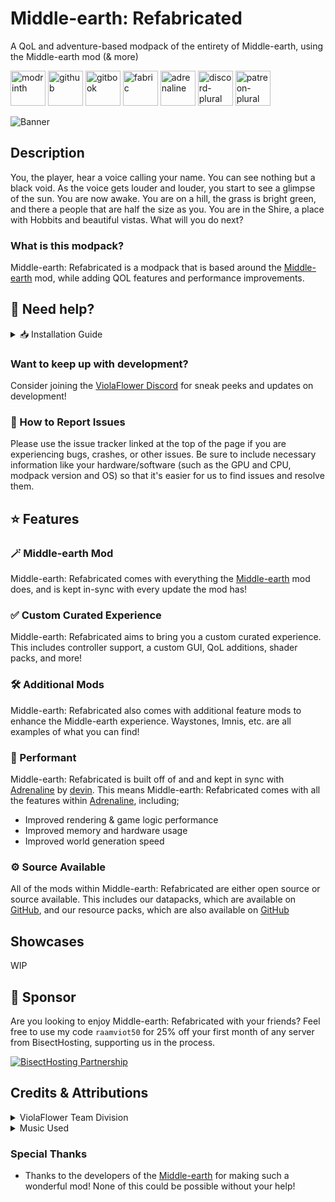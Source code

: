 # Middle-earth: Refabricated
A QoL and adventure-based modpack of the entirety of Middle-earth, using the Middle-earth mod (& more)

[<img alt="modrinth" height="56" src="https://cdn.jsdelivr.net/npm/@intergrav/devins-badges@3/assets/cozy-minimal/available/modrinth_vector.svg">](https://modrinth.com/modpack/lord-of-the-rings) [<img alt="github" height="56" src="https://cdn.jsdelivr.net/npm/@intergrav/devins-badges@3/assets/cozy-minimal/available/github_vector.svg">](https://github.com/Permdog99/Middle-Earth-Refabricated) [<img alt="gitbook" height="56" src="https://cdn.jsdelivr.net/npm/@intergrav/devins-badges@3/assets/cozy-minimal/documentation/gitbook_vector.svg">](https://github.com/Permdog99/Middle-Earth-Refabricated/wiki) [<img alt="fabric" height="56" src="https://cdn.jsdelivr.net/npm/@intergrav/devins-badges@3/assets/cozy-minimal/supported/fabric_vector.svg">](https://fabricmc.net) [<img alt="adrenaline" height="56" src="https://cdn.jsdelivr.net/npm/@intergrav/devins-badges@3/assets/cozy-minimal/built-with/adrenaline_vector.svg">](https://modrinth.com/modpack/adrenaline) [<img alt="discord-plural" height="56" src="https://cdn.jsdelivr.net/npm/@intergrav/devins-badges@3/assets/cozy-minimal/social/discord-plural_vector.svg">](https://discord.gg/kprFeAn7Gq) [<img alt="patreon-plural" height="56" src="https://cdn.jsdelivr.net/npm/@intergrav/devins-badges@3/assets/cozy-minimal/donate/patreon-plural_vector.svg">](https://www.patreon.com/c/ViolaFlower)

![Banner](https://cdn.modrinth.com/data/cached_images/9da61b80906b9cde9ec6166e1e8e493425cc0632.png)

## Description
You, the player, hear a voice calling your name. You can see nothing but a black void. As the voice gets louder and louder, you start to see a glimpse of the sun. You are now awake. You are on a hill, the grass is bright green, and there a people that are half the size as you. You are in the Shire, a place with Hobbits and beautiful vistas. What will you do next?

### What is this modpack?
Middle-earth: Refabricated is a modpack that is based around the [Middle-earth](https://modrinth.com/mod/middle-earth) mod, while adding QOL features and performance improvements. 

## 💭 Need help?

<details>
<summary>📥 Installation Guide</summary>

There are multiple ways to install and experience Re-Console: Legacy.
## 3rd Party Launchers
### Modrinth Launcher (Recommended)

For the easiest possible installation, I recommend using the Modrinth Launcher. It's light, easy to use, reasonably quick, and only takes a few clicks to set up. Once you have it installed, you can install Middle-earth: Refabricated by searching for the modpack in the Modpacks section.

### Prism Launcher
Although more complicated, you can install Prism Launcher from their website. Prism is much more versatile and stronger as a launcher, but has a worse GUI. From there, add an instance, go to the Modrinth section, and search "Middle-earth: Refabricated".

</details>

### Want to keep up with development?
Consider joining the [ViolaFlower Discord](https://discord.gg/kprFeAn7Gq) for sneak peeks and updates on development!

### 🐛 How to Report Issues
Please use the issue tracker linked at the top of the page if you are experiencing bugs, crashes, or other issues. Be sure to include necessary information like your hardware/software (such as the GPU and CPU, modpack version and OS) so that it's easier for us to find issues and resolve them.

## ⭐ Features

### 🪄 Middle-earth Mod
Middle-earth: Refabricated comes with everything the [Middle-earth](https://modrinth.com/mod/middle-earth) mod does, and is kept in-sync with every update the mod has!


### ✅ Custom Curated Experience
Middle-earth: Refabricated aims to bring you a custom curated experience. This includes controller support, a custom GUI, QoL additions, shader packs, and more!


### 🛠️ Additional Mods
Middle-earth: Refabricated also comes with additional feature mods to enhance the Middle-earth experience. Waystones, Imnis, etc. are all examples of what you can find!


### 🚀 Performant
Middle-earth: Refabricated is built off of and and kept in sync with [Adrenaline](https://modrinth.com/modpack/adrenaline) by [devin](https://modrinth.com/user/devin). This means Middle-earth: Refabricated comes with all the features within [Adrenaline](https://modrinth.com/modpack/adrenaline), including;
- Improved rendering & game logic performance 
- Improved memory and hardware usage 
- Improved world generation speed 


### ⚙️ Source Available
All of the mods within Middle-earth: Refabricated are either open source or source available. This includes our datapacks, which are available on [GitHub](https://github.com/Permdog99/Middle-Earth-Refabricated), and our resource packs, which are also available on [GitHub](https://github.com/Permdog99/Middle-Earth-Refabricated)


## Showcases
WIP

## 🍉 Sponsor
Are you looking to enjoy Middle-earth: Refabricated with your friends? Feel free to use my code ``raamviot50`` for 25% off your first month of any server from BisectHosting, supporting us in the process.

[![BisectHosting Partnership](https://cdn.modrinth.com/data/cached_images/3d811a958c28645cf1007ccc3d90cb282921bf7f.webp)](https://bh.naomieow.xyz/raamviot50)

## Credits & Attributions


<details>
<summary>ViolaFlower Team Division</summary>

## Creator
- Permdog99

## Developers
- omo50
- Permdog99

</details>


<details>
<summary>Music Used</summary>

Music promoted by https://www.free-stock-music.com

- Medieval Loop One by Alexander Nakarada | https://www.serpentsoundstudios.com
- We Three Celtic Kings by Alexander Nakarada | https://www.serpentsoundstudios.com
- Tavern Loop One by Alexander Nakarada | https://www.serpentsoundstudios.com
- Battle Of The Creek by Alexander Nakarada | https://www.serpentsoundstudios.com
- Vopna by Alexander Nakarada | https://www.serpentsoundstudios.com
- Now We Ride by Alexander Nakarada | https://www.serpentsoundstudios.com
- Forest Walk by Alexander Nakarada | https://www.serpentsoundstudios.com
- Adventure by Alexander Nakarada | https://www.serpentsoundstudios.com
- Nowhere Land by Alexander Nakarada | https://www.serpentsoundstudios.com

[Attribution 4.0 International (CC BY 4.0)](https://creativecommons.org/licenses/by/4.0/)

- Red Forest by Arthur Vyncke | https://soundcloud.com/arthurvost
- World OP by PeriTune | http://peritune.com

[Creative Commons Attribution 3.0 Unported License](https://creativecommons.org/licenses/by/3.0/deed.en_US)

</details>

### Special Thanks
- Thanks to the developers of the [Middle-earth](https://modrinth.com/mod/middle-earth) for making such a wonderful mod! None of this could be possible without your help!
